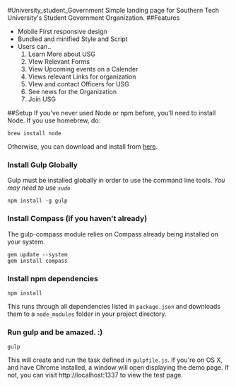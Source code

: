 #University_student_Government
 Simple landing page for Southern Tech University's Student Government Organization.
##Features
  - Mobile First responsive design
  - Bundled and minified Style and Script
  - Users can..
    1. Learn More about  USG
    2. VIew Relevant Forms
    3. View Upcoming events on a Calender
    4. Views relevant Links for organization
    5. VIew and contact Officers for USG
    6. See news for the Organization
    7. Join USG

##Setup
If you've never used Node or npm before, you'll need to install Node.
If you use homebrew, do:
```
brew install node
```

Otherwise, you can download and install from [here](http://nodejs.org/download/).

### Install Gulp Globally
Gulp must be installed globally in order to use the command line tools. *You may need to use `sudo`*
```
npm install -g gulp
```

### Install Compass (if you haven't already)
The gulp-compass module relies on Compass already being installed on your system.
```
gem update --system
gem install compass
```
### Install npm dependencies
```
npm install
```
This runs through all dependencies listed in `package.json` and downloads them
to a `node_modules` folder in your project directory.

### Run gulp and be amazed. :)
```
gulp
```

This will create and run the task defined in `gulpfile.js`. If you're on OS X,
and have Chrome installed, a window will open displaying the demo page. If not,
you can visit http://localhost:1337 to view the test page.
